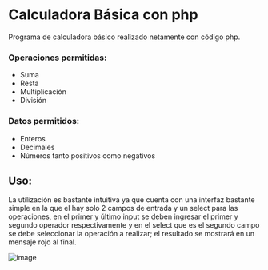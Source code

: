# Calculadora Básica con php

Programa de calculadora básico realizado netamente con código php.

### Operaciones permitidas:

- Suma
- Resta
- Multiplicación
- División

### Datos permitidos:

- Enteros
- Decimales
- Números tanto positivos como negativos

## Uso:

La utilización es bastante intuitiva ya que cuenta con una interfaz bastante simple en la que el hay solo 2 campos de entrada y un select para las operaciones, en el primer y último input se deben ingresar el primer y segundo operador respectivamente y en el select que es el segundo campo se debe seleccionar la operación a realizar; el resultado se mostrará en un mensaje rojo al final.

![image](https://github.com/DatBrian/calculadora-PHP/assets/126298492/76d31ddc-6096-4ba4-8c0d-087714c909e8)

